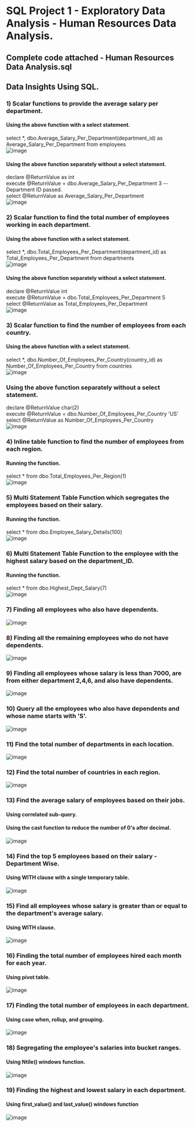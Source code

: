 # SQL Project 1 - Exploratory Data Analysis - Human Resources Data Analysis.

## Complete code attached - Human Resources Data Analysis.sql

## Data Insights Using SQL.

### 1) Scalar functions to provide the average salary per department.

#### Using the above function with a select statement.
select *, dbo.Average_Salary_Per_Department(department_id) as Average_Salary_Per_Department from employees\
![image](https://github.com/JoshuaSequeira2000/SQL-Project-1-Human-Resources-Data-Analysis/assets/92262753/7ab45c35-134e-48f5-b5b2-6c0fccdbc917)

#### Using the above function separately without a select statement.
declare @ReturnValue as int\
execute @ReturnValue = dbo.Average_Salary_Per_Department 3 -- Department ID passed.\
select @ReturnValue as Average_Salary_Per_Department\
![image](https://github.com/JoshuaSequeira2000/SQL-Project-1-Human-Resources-Data-Analysis/assets/92262753/7567395d-5037-49f2-bbd5-e6d9eae0194a)

### 2) Scalar function to find the total number of employees working in each department.

#### Using the above function with a select statement.
select *, dbo.Total_Employees_Per_Department(department_id) as Total_Employees_Per_Department from departments\
![image](https://github.com/JoshuaSequeira2000/SQL-Project-1-Human-Resources-Data-Analysis/assets/92262753/409a739c-9ec7-4a85-8b33-e57a984bdc05)

#### Using the above function separately without a select statement.
declare @ReturnValue int\
execute @ReturnValue = dbo.Total_Employees_Per_Department 5\
select @ReturnValue as Total_Employees_Per_Department\
![image](https://github.com/JoshuaSequeira2000/SQL-Project-1-Human-Resources-Data-Analysis/assets/92262753/ed40fac1-7b55-43ff-947c-68824395b2e7)

### 3) Scalar function to find the number of employees from each country.

#### Using the above function with a select statement.
select *, dbo.Number_Of_Employees_Per_Country(country_id) as Number_Of_Employees_Per_Country from countries\
![image](https://github.com/JoshuaSequeira2000/SQL-Project-1-Human-Resources-Data-Analysis/assets/92262753/e7843784-631a-4759-b0ef-f137d0bfc7e3)

### Using the above function separately without a select statement.
declare @ReturnValue char(2)\
execute @ReturnValue = dbo.Number_Of_Employees_Per_Country 'US'\
select @ReturnValue as Number_Of_Employees_Per_Country\
![image](https://github.com/JoshuaSequeira2000/SQL-Project-1-Human-Resources-Data-Analysis/assets/92262753/ecd133fc-3a5d-49bf-a9dd-0742c18b9e05)

### 4) Inline table function to find the number of employees from each region.

#### Running the function.
select * from dbo.Total_Employees_Per_Region(1)\
![image](https://github.com/JoshuaSequeira2000/SQL-Project-1-Human-Resources-Data-Analysis/assets/92262753/3eb6a8a7-29b6-4913-99da-705a74cebc0c)

### 5) Multi Statement Table Function which segregates the employees based on their salary.

#### Running the function.
select * from dbo.Employee_Salary_Details(100)\
![image](https://github.com/JoshuaSequeira2000/SQL-Project-1-Human-Resources-Data-Analysis/assets/92262753/85c16497-3860-4a4b-bbd8-ec078730136f)

### 6) Multi Statement Table Function to the employee with the highest salary based on the department_ID. 

#### Running the function.
select * from dbo.Highest_Dept_Salary(7)\
![image](https://github.com/JoshuaSequeira2000/SQL-Project-1-Human-Resources-Data-Analysis/assets/92262753/2c1e7538-dcee-4a14-92e1-671577715ad7)

### 7) Finding all employees who also have dependents.
![image](https://github.com/JoshuaSequeira2000/SQL-Project-1-Human-Resources-Data-Analysis/assets/92262753/1abc229a-ecbe-464b-9acd-0c703f5c8155)

### 8) Finding all the remaining employees who do not have dependents.
![image](https://github.com/JoshuaSequeira2000/SQL-Project-1-Human-Resources-Data-Analysis/assets/92262753/fa55bf3e-0194-49fd-994e-6d25a189c309)

### 9) Finding all employees whose salary is less than 7000, are from either department 2,4,6, and also have dependents.
![image](https://github.com/JoshuaSequeira2000/SQL-Project-1-Human-Resources-Data-Analysis/assets/92262753/94d73f6d-133f-473c-9a65-45ad24193c5d)

### 10) Query all the employees who also have dependents and whose name starts with 'S'.
![image](https://github.com/JoshuaSequeira2000/SQL-Project-1-Human-Resources-Data-Analysis/assets/92262753/19f062fb-3d0d-4195-8985-cb114a181c09)

### 11) Find the total number of departments in each location.
![image](https://github.com/JoshuaSequeira2000/SQL-Project-1-Human-Resources-Data-Analysis/assets/92262753/798545fc-c9b6-4ba0-a65c-26641dff0de0)

### 12) Find the total number of countries in each region.
![image](https://github.com/JoshuaSequeira2000/SQL-Project-1-Human-Resources-Data-Analysis/assets/92262753/a29c829a-d3af-48b5-9e3f-9c23c6993a44)

### 13) Find the average salary of employees based on their jobs.
#### Using correlated sub-query.
#### Using the cast function to reduce the number of 0's after decimal.
![image](https://github.com/JoshuaSequeira2000/SQL-Project-1-Human-Resources-Data-Analysis/assets/92262753/9d0abdf3-e2c6-4f76-947f-f2b26210a81a)

### 14) Find the top 5 employees based on their salary - Department Wise.
#### Using WITH clause with a single temporary table.
![image](https://github.com/JoshuaSequeira2000/SQL-Project-1-Human-Resources-Data-Analysis/assets/92262753/2faf3380-d868-41f4-8540-33fd9bf8b183)

### 15) Find all employees whose salary is greater than or equal to the department's average salary.
#### Using WITH clause.
![image](https://github.com/JoshuaSequeira2000/SQL-Project-1-Human-Resources-Data-Analysis/assets/92262753/d41f4ccb-ad01-48c7-bba2-6400582f0499)

### 16) Finding the total number of employees hired each month for each year.
#### Using pivot table.
![image](https://github.com/JoshuaSequeira2000/SQL-Project-1-Human-Resources-Data-Analysis/assets/92262753/5070c208-ecfb-432e-bc3d-b80ea056967f)

### 17) Finding the total number of employees in each department.
#### Using case when, rollup, and grouping.
![image](https://github.com/JoshuaSequeira2000/SQL-Project-1-Human-Resources-Data-Analysis/assets/92262753/35620d15-7698-4d05-b882-aa157ff4a7e3)

### 18) Segregating the employee's salaries into bucket ranges.
#### Using Ntile() windows function.
![image](https://github.com/JoshuaSequeira2000/SQL-Project-1-Human-Resources-Data-Analysis/assets/92262753/d7641b48-50d0-49e1-a010-424e75fc591d)

### 19) Finding the highest and lowest salary in each department.
#### Using first_value() and last_value() windows function
![image](https://github.com/JoshuaSequeira2000/SQL-Project-1-Human-Resources-Data-Analysis/assets/92262753/99d17dd4-3247-45af-a73f-50e6866e409a)
